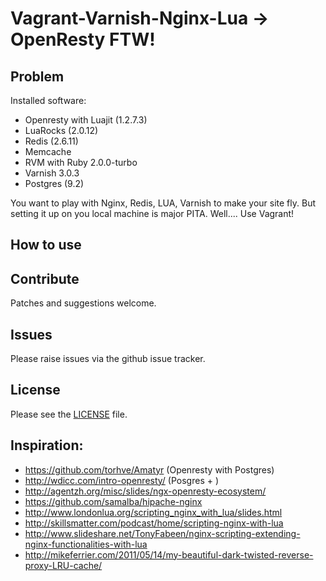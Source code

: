 # Vagrant-Varnish-Nginx-Lua -> OpenResty FTW!


## Problem

Installed software:
  - Openresty with Luajit (1.2.7.3)
  - LuaRocks (2.0.12)
  - Redis (2.6.11)
  - Memcache
  - RVM with Ruby 2.0.0-turbo
  - Varnish 3.0.3
  - Postgres (9.2)



You want to play with Nginx, Redis, LUA, Varnish to make your site fly. But setting it up on you local machine is major PITA. Well.... Use Vagrant!


## How to use


## Contribute

Patches and suggestions welcome.

## Issues

Please raise issues via the github issue tracker.

## License

Please see the [LICENSE](https://github.com/mindreframer/vagrant-varnish-nginx-lua/blob/master/LICENSE)
file.


[Vagrant]: http://vagrantup.com
[Puppet]: http://puppetlabs.com


## Inspiration:

  - https://github.com/torhve/Amatyr (Openresty with Postgres)
  - http://wdicc.com/intro-openresty/ (Posgres + )
  - http://agentzh.org/misc/slides/ngx-openresty-ecosystem/
  - https://github.com/samalba/hipache-nginx
  - http://www.londonlua.org/scripting_nginx_with_lua/slides.html
  - http://skillsmatter.com/podcast/home/scripting-nginx-with-lua
  - http://www.slideshare.net/TonyFabeen/nginx-scripting-extending-nginx-functionalities-with-lua
  - http://mikeferrier.com/2011/05/14/my-beautiful-dark-twisted-reverse-proxy-LRU-cache/
